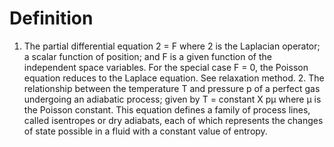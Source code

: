 # Definition

1.  The partial differential equation 2 = F where 2 is the Laplacian
    operator; a scalar function of position; and F is a given function
    of the independent space variables. For the special case F = 0, the
    Poisson equation reduces to the Laplace equation. See relaxation
    method. 2. The relationship between the temperature T and pressure p
    of a perfect gas undergoing an adiabatic process; given by T =
    constant X pμ where μ is the Poisson constant. This equation defines
    a family of process lines, called isentropes or dry adiabats, each
    of which represents the changes of state possible in a fluid with a
    constant value of entropy.
